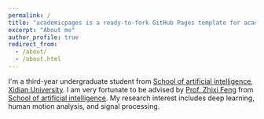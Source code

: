 ```yaml
---
permalink: /
title: "academicpages is a ready-to-fork GitHub Pages template for academic personal websites"
excerpt: "About me"
author_profile: true
redirect_from: 
  - /about/
  - /about.html
---
```


I'm a third-year undergraduate student from [School of artificial intelligence](https://sai.xidian.edu.cn/), [Xidian University](https://www.xidian.edu.cn/). I am very fortunate to be advised by [Prof. Zhixi Feng](https://web.xidian.edu.cn/zxfeng/) from [School of artificial intelligence](https://sai.xidian.edu.cn/). My research interest includes deep learning, human motion analysis, and signal processing.
